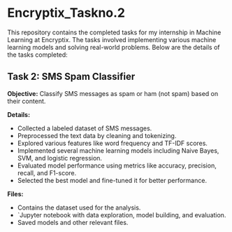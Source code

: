 # Encryptix_Taskno.2

This repository contains the completed tasks for my internship in Machine Learning at Encryptix. The tasks involved implementing various machine learning models and solving real-world problems. Below are the details of the tasks completed:

## Task 2: SMS Spam Classifier

**Objective:** Classify SMS messages as spam or ham (not spam) based on their content.

**Details:**
- Collected a labeled dataset of SMS messages.
- Preprocessed the text data by cleaning and tokenizing.
- Explored various features like word frequency and TF-IDF scores.
- Implemented several machine learning models including Naive Bayes, SVM, and logistic regression.
- Evaluated model performance using metrics like accuracy, precision, recall, and F1-score.
- Selected the best model and fine-tuned it for better performance.

**Files:**
-  Contains the dataset used for the analysis.
- `Jupyter notebook with data exploration, model building, and evaluation.
-  Saved models and other relevant files.


